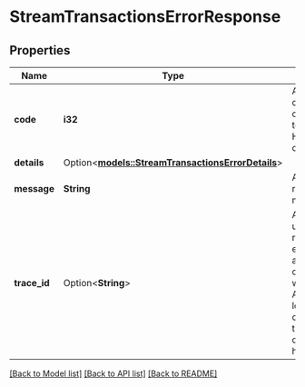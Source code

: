 # StreamTransactionsErrorResponse

## Properties

Name | Type | Description | Notes
------------ | ------------- | ------------- | -------------
**code** | **i32** | A numeric code corresponding to the given HTTP error code. | 
**details** | Option<[**models::StreamTransactionsErrorDetails**](StreamTransactionsErrorDetails.md)> |  | [optional]
**message** | **String** | A human-readable error message. | 
**trace_id** | Option<**String**> | A GUID to be used when reporting errors, to allow correlation with the Core API's error logs, in the case where the Core API details are hidden. | [optional]

[[Back to Model list]](../README.md#documentation-for-models) [[Back to API list]](../README.md#documentation-for-api-endpoints) [[Back to README]](../README.md)


